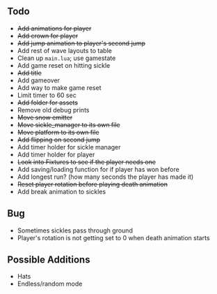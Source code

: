 ## Todo
- ~~Add animations for player~~
- ~~Add crown for player~~
- ~~Add jump animation to player's second jump~~
- Add rest of wave layouts to table
- Clean up `main.lua`; use gamestate
- Add game reset on hitting sickle
- ~~Add title~~
- Add gameover
- Add way to make game reset
- Limit timer to 60 sec
- ~~Add folder for assets~~
- Remove old debug prints
- ~~Move snow emitter~~ 
- ~~Move sickle_manager to its own file~~
- ~~Move platform to its own file~~
- ~~Add flipping on second jump~~
- Add timer holder for sickle manager
- Add timer holder for player
- ~~Look into Fixtures to see if the player needs one~~
- Add saving/loading function for if player has won before
- Add longest run? (how many seconds the player has made it)
- ~~Reset player rotation before playing death animation~~ 
- Add break animation to sickles 

## Bug
- Sometimes sickles pass through ground
- Player's rotation is not getting set to 0 when death animation starts

## Possible Additions
- Hats
- Endless/random mode
